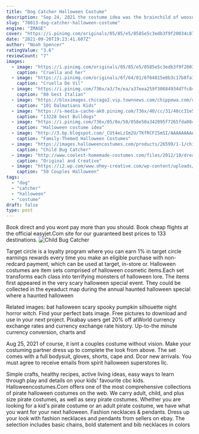 ```yaml
---
title: "Dog Catcher Halloween Costume"
description: "Sep 24, 2021 the costume idea was the brainchild of woosox pitcher austin brice, who dressed as a medieval knight. since were playing into october, i thought what better way for team camaraderie to"
slug: "70813-dog-catcher-halloween-costume"
engine: "IMAGE"
cover: "https://i.pinimg.com/originals/05/85/e5/0585e5c3edb3f9f20034c879028b053d.jpg"
date: "2021-09-20T19:23:41.607Z"
author: "Noah Spencer"
ratingValue: "3.6"
reviewCount: "7"
images:
  - image: "https://i.pinimg.com/originals/05/85/e5/0585e5c3edb3f9f20034c879028b053d.jpg"
    caption: "Cruella and her"
  - image: "https://i.pinimg.com/originals/6f/64/81/6f64815e8b3c17b8fa159f8ad49371f4.jpg"
    caption: "Cruella De Vil"
  - image: "https://i.pinimg.com/736x/a3/7e/ea/a37eea259f30684934d7fc84a687b652--iggy-azalea-dog-costumes.jpg"
    caption: "88 best Italian"
  - image: "https://bloximages.chicago2.vip.townnews.com/chippewa.com/content/tncms/assets/v3/editorial/5/b2/5b2aee45-049b-58b8-9067-1e94db1ba24d/5b2aee45-049b-58b8-9067-1e94db1ba24d.image.jpg"
    caption: "101 Dalmatians Kids"
  - image: "https://s-media-cache-ak0.pinimg.com/736x/40/cc/31/40cc31e5a707bb9feac0ae07848f9d01--baggy-bull-dog.jpg"
    caption: "13228 best Bulldogs"
  - image: "https://i.pinimg.com/736x/05/8e/50/058e50a342095f7265fda084df6fb7f6.jpg"
    caption: "Halloween costume idea"
  - image: "http://3.bp.blogspot.com/_CUt4eLzIm2U/TKfRCFI5mSI/AAAAAAAAACo/FZTvkQy-WBw/s1600/IMG_4985.JPG"
    caption: "Family-Themed Halloween Costumes"
  - image: "https://images.halloweencostumes.com/products/26599/1-1/child-bug-catcher-costume.jpg"
    caption: "Child Bug Catcher"
  - image: "http://www.coolest-homemade-costumes.com/files/2012/10/dreamcatcher-16002.jpg"
    caption: "Original and Creative"
  - image: "https://i2.wp.com/www.ohmy-creative.com/wp-content/uploads/2017/08/Chip-and-Joanna-Gaines-Halloween-Costumes-e1505680752289.jpg?resize=650%2C867&ssl=1"
    caption: "50 Couples Halloween"
tags:
  - "dog"
  - "catcher"
  - "halloween"
  - "costume"
draft: false
type: post
---
```


Book direct and you wont pay more than you should. Book cheap flights at the official easyjet.Com site for our guaranteed best prices to 133 destinations.
![Child Bug Catcher](https://images.halloweencostumes.com/products/26599/1-1/child-bug-catcher-costume.jpg "Child Bug Catcher")

Target circle is a loyalty program where you can earn 1% in target circle earnings rewards every time you make an eligible purchase with non-redcard payment, which can be used at target, in-store or. Halloween costumes are item sets comprised of halloween cosmetic items.Each set transforms each class into terrifying monsters of halloween lore. The items first appeared in the very scary halloween special event. They could be collected in the eyeaduct map during the annual haunted halloween special where a haunted halloween
<!--inArticleAds-->

<!--galleryOne-->

Related images: bat halloween scary spooky pumpkin silhouette night horror witch. Find your perfect bats image. Free pictures to download and use in your next project. Pixabay users get 20% off atWorld currency exchange rates and currency exchange rate history. Up-to-the minute currency conversion, charts and
<!--inArticleAds-->

<!--galleryTwo-->

Aug 25, 2021 of course, it isnt a couples costume without vision. Make your costuming partner dress up to complete the look from above. The set comes with a full bodysuit, gloves, shorts, cape and. Dcor new arrivals. You must agree to receive emails from spirit halloween superstores llc.
<!--galleryThree-->

Simple crafts, healthy recipes, active living ideas, easy ways to learn through play and details on your kids' favourite cbc kids. Halloweencostumes.Com offers one of the most comprehensive collections of pirate halloween costumes on the web. We carry adult, child, and plus size pirate costumes, as well as sexy pirate costumes. Whether you are looking for a kid's pirate costume or an adult pirate costume, we have what you want for your next halloween. Fashion necklaces & pendants. Dress up your look with fashion necklaces and pendants from sellers on ebay. The selection includes basic chains, bold statement and bib necklaces in colors